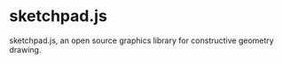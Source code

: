 sketchpad.js
============

sketchpad.js, an open source graphics library for constructive geometry drawing.


